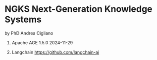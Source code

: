# NGKS Next-Generation Knowledge Systems
by PhD Andrea Cigliano

1) Apache AGE 1.5.0
2024-11-29

2) Langchain
https://github.com/langchain-ai
